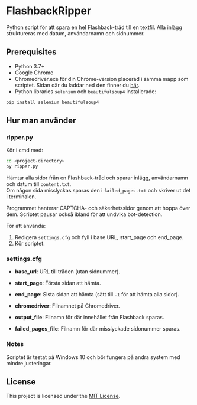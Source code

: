 # FlashbackRipper

Python script för att spara en hel Flashback-tråd till en textfil. Alla inlägg struktureras med datum, användarnamn och sidnummer.


## Prerequisites

- Python 3.7+
- Google Chrome
- Chromedriver.exe för din Chrome-version placerad i samma mapp som scriptet. Sidan där du laddar ned den finner du [här](https://googlechromelabs.github.io/chrome-for-testing/).
- Python libraries `selenium` och `beautifulsoup4` installerade:
```bash
pip install selenium beautifulsoup4
```


## Hur man använder

### ripper.py
Kör i cmd med:
```bash
cd <project-directory>
py ripper.py
```

Hämtar alla sidor från en Flashback-tråd och sparar inlägg, användarnamn och datum till `content.txt`.  
Om någon sida misslyckas sparas den i `failed_pages.txt` och skriver ut det i terminalen.

Programmet hanterar CAPTCHA- och säkerhetssidor genom att hoppa över dem. Scriptet pausar också ibland för att undvika bot-detection.

För att använda:
1. Redigera `settings.cfg` och fyll i base URL, start_page och end_page.
2. Kör scriptet.


### settings.cfg

- **base_url**: URL till tråden (utan sidnummer).
- **start_page**: Första sidan att hämta.
- **end_page**: Sista sidan att hämta (sätt till `-1` för att hämta alla sidor).

- **chromedriver**: Filnamnet på Chromedriver.
- **output_file**: Filnamn för där innehållet från Flashback sparas.
- **failed_pages_file**: Filnamn för där misslyckade sidonummer sparas.


### Notes

Scriptet är testat på Windows 10 och bör fungera på andra system med mindre justeringar.


## License

This project is licensed under the [MIT License](LICENSE).

